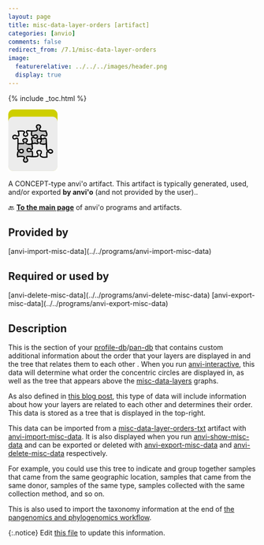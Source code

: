```yaml
---
layout: page
title: misc-data-layer-orders [artifact]
categories: [anvio]
comments: false
redirect_from: /7.1/misc-data-layer-orders
image:
  featurerelative: ../../../images/header.png
  display: true
---
```



{% include _toc.html %}


<img src="../../images/icons/CONCEPT.png" alt="CONCEPT" style="width:100px; border:none" />

A CONCEPT-type anvi'o artifact. This artifact is typically generated, used, and/or exported **by anvi'o** (and not provided by the user)..

🔙 **[To the main page](../../)** of anvi'o programs and artifacts.

## Provided by


<p style="text-align: left" markdown="1"><span class="artifact-p">[anvi-import-misc-data](../../programs/anvi-import-misc-data)</span></p>


## Required or used by


<p style="text-align: left" markdown="1"><span class="artifact-r">[anvi-delete-misc-data](../../programs/anvi-delete-misc-data)</span> <span class="artifact-r">[anvi-export-misc-data](../../programs/anvi-export-misc-data)</span></p>


## Description

This is the section of your <span class="artifact-n">[profile-db](/help/7.1/artifacts/profile-db)</span>/<span class="artifact-n">[pan-db](/help/7.1/artifacts/pan-db)</span> that contains custom additional information about the order that your layers are displayed in and the tree that relates them to each other . When you run <span class="artifact-n">[anvi-interactive](/help/7.1/programs/anvi-interactive)</span>, this data will determine what order the concentric circles are displayed in, as well as the tree that appears above the <span class="artifact-n">[misc-data-layers](/help/7.1/artifacts/misc-data-layers)</span> graphs.

As also defined in [this blog post](http://merenlab.org/2017/12/11/additional-data-tables/#views-items-layers-orders-some-anvio-terminology), this type of data will include information about how your layers are related to each other and determines their order. This data is stored as a tree that is displayed in the top-right. 

This data can be imported from a <span class="artifact-n">[misc-data-layer-orders-txt](/help/7.1/artifacts/misc-data-layer-orders-txt)</span> artifact with <span class="artifact-n">[anvi-import-misc-data](/help/7.1/programs/anvi-import-misc-data)</span>.  It is also displayed when you run <span class="artifact-n">[anvi-show-misc-data](/help/7.1/programs/anvi-show-misc-data)</span> and can be exported or deleted with <span class="artifact-n">[anvi-export-misc-data](/help/7.1/programs/anvi-export-misc-data)</span> and <span class="artifact-n">[anvi-delete-misc-data](/help/7.1/programs/anvi-delete-misc-data)</span> respectively. 

For example, you could use this tree to indicate and group together samples that came from the same geographic location, samples that came from the same donor, samples of the same type,  samples collected with the same collection method, and so on. 

This is also used to import the taxonomy information at the end of [the pangenomics and phylogenomics workflow](http://merenlab.org/2017/06/07/phylogenomics/#pangenomic--phylogenomics). 


{:.notice}
Edit [this file](https://github.com/merenlab/anvio/tree/master/anvio/docs/artifacts/misc-data-layer-orders.md) to update this information.

